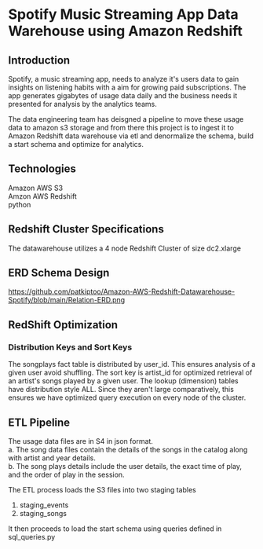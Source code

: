 # Spotify Music Streaming App Data Warehouse using Amazon Redshift

## Introduction
Spotify, a music streaming app, needs to analyze it's users data to gain insights on listening habits with a aim for growing paid subscriptions. The 
app generates gigabytes of usage data daily and the business needs it presented for analysis by the analytics teams.

The data engineering team has deisgned a pipeline to move these usage data to amazon s3 storage and from there this project is to ingest it to Amazon
Redshift data warehouse via etl and denormalize the schema, build a start schema and optimize for analytics.

## Technologies

Amazon AWS S3  
Amzon AWS Redshift  
python

## Redshift Cluster Specifications
The datawarehouse utilizes a 4 node Redshift Cluster of size dc2.xlarge

## ERD Schema Design

https://github.com/patkiptoo/Amazon-AWS-Redshift-Datawarehouse-Spotify/blob/main/Relation-ERD.png


## RedShift Optimization
### Distribution Keys and Sort Keys

The songplays fact table is distributed by user_id. This ensures analysis of a given user avoid shuffling. The sort key is artist_id for optimized retrieval of an artist's songs played by a given user.
The lookup (dimension) tables have distribution style ALL. Since they aren't large comparatively, this ensures we have optimized query execution on every node of the cluster.


## ETL Pipeline

The usage data files are in S4 in json format.  
a. The song data files contain the details of the songs in the catalog along with artist and year details.  
b. The song plays details include the user details, the exact time of play, and the order of play in the session.  

The ETL process loads the S3 files into two staging tables  
1. staging_events  
2. staging_songs  

It then proceeds to load the start schema using queries defined in sql_queries.py
